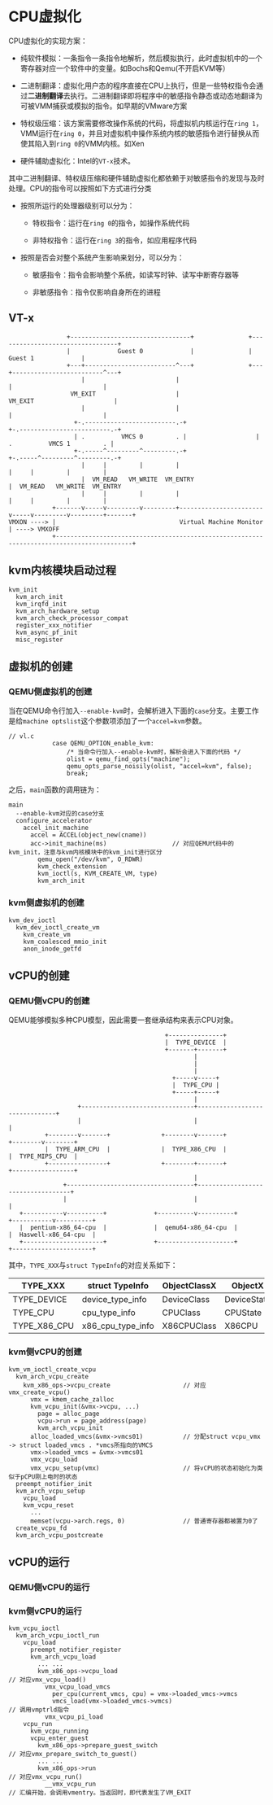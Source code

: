 # CPU虚拟化

CPU虚拟化的实现方案：

- 纯软件模拟：一条指令一条指令地解析，然后模拟执行，此时虚拟机中的一个寄存器对应一个软件中的变量。如Bochs和Qemu(不开启KVM等）

- 二进制翻译：虚拟化用户态的程序直接在CPU上执行，但是一些特权指令会通过**二进制翻译**去执行。二进制翻译即将程序中的敏感指令静态或动态地翻译为可被VMM捕获或模拟的指令。如早期的VMware方案

- 特权级压缩：该方案需要修改操作系统的代码，将虚拟机内核运行在`ring 1`，VMM运行在`ring 0`，并且对虚拟机中操作系统内核的敏感指令进行替换从而使其陷入到`ring 0`的VMM内核。如Xen

- 硬件辅助虚拟化：Intel的`VT-x`技术。

其中二进制翻译、特权级压缩和硬件辅助虚拟化都依赖于对敏感指令的发现与及时处理。CPU的指令可以按照如下方式进行分类

- 按照所运行的处理器级别可以分为：
  
  - 特权指令：运行在`ring 0`的指令，如操作系统代码
  
  - 非特权指令：运行在`ring 3`的指令，如应用程序代码

- 按照是否会对整个系统产生影响来划分，可以分为：
  
  - 敏感指令：指令会影响整个系统，如读写时钟、读写中断寄存器等
  
  - 非敏感指令：指令仅影响自身所在的进程

## VT-x

```
                +---------------------------------+               +---------------------------------+    
                |             Guest 0             |               |             Guest 1             |    
                +---+-------------------------^---+               +---+-------------------------^---+    
                    |                         |                       |                         |        
                 VM_EXIT                      |                    VM_EXIT                      |        
                    |                         |                       |                         |        
                  +-.-------------------------.-+                   +-.-------------------------.-+      
                  | .          VMCS 0         . |                   | .          VMCS 1         . |      
                  +-.-----^---------^---------.-+                   +-.-----^---------^---------.-+      
                    |     |         |         |                       |     |         |         |        
                    |  VM_READ   VM_WRITE  VM_ENTRY                   |  VM_READ   VM_WRITE  VM_ENTRY    
                    |     |         |         |                       |     |         |         | 
            +-------v-----v---------v---------+-----------------------v-----v---------v---------+-------+
VMXON ----> |                                  Virtual Machine Monitor                                  | ----> VMXOFF
            +-------------------------------------------------------------------------------------------+                  
```

## kvm内核模块启动过程

```
kvm_init
  kvm_arch_init
  kvm_irqfd_init
  kvm_arch_hardware_setup
  kvm_arch_check_processor_compat
  register_xxx_notifier
  kvm_async_pf_init
  misc_register
```

## 虚拟机的创建

### QEMU侧虚拟机的创建

当在QEMU命令行加入`--enable-kvm`时，会解析进入下面的`case`分支。主要工作是给`machine optslist`这个参数项添加了一个`accel=kvm`参数。

```
// vl.c
            case QEMU_OPTION_enable_kvm:
                /* 当命令行加入--enable-kvm时，解析会进入下面的代码 */
                olist = qemu_find_opts("machine");
                qemu_opts_parse_noisily(olist, "accel=kvm", false);
                break;
```

之后，`main`函数的调用链为：

```
main
  --enable-kvm对应的case分支
  configure_accelerator
    accel_init_machine
      accel = ACCEL(object_new(cname))
      acc->init_machine(ms)                  // 对应QEMU代码中的kvm_init，注意与kvm内核模块中的kvm_init进行区分
        qemu_open("/dev/kvm", O_RDWR)
        kvm_check_extension
        kvm_ioctl(s, KVM_CREATE_VM, type)
        kvm_arch_init
```

### kvm侧虚拟机的创建

```
kvm_dev_ioctl
  kvm_dev_ioctl_create_vm
    kvm_create_vm
    kvm_coalesced_mmio_init
    anon_inode_getfd
```

## vCPU的创建

### QEMU侧vCPU的创建

QEMU能够模拟多种CPU模型，因此需要一套继承结构来表示CPU对象。

```
                                           +---------------+
                                           |  TYPE_DEVICE  |
                                           +-------+-------+
                                                   |
                                                   |
                                                   |
                                             +-----v-----+
                                             |  TYPE_CPU |
                                             +-----+-----+
                                                   |
                   +-------------------------------+-------------------------------+
                   |                               |                               |
          +--------v-------+              +--------v-------+              +--------v--------+
          |  TYPE_ARM_CPU  |              |  TYPE_X86_CPU  |              |  TYPE_MIPS_CPU  |
          +----------------+              +--------+-------+              +-----------------+
                                                   |
               +-----------------------------------+-----------------------------------+
               |                                   |                                   |
   +-----------v----------+             +----------v----------+            +-----------v----------+
   |  pentium-x86_64-cpu  |             |  qemu64-x86_64-cpu  |            |  Haswell-x86_64-cpu  |
   +----------------------+             +---------------------+            +----------------------+
```

其中，`TYPE_XXX`与`struct TypeInfo`的对应关系如下：

| TYPE_XXX     | struct TypeInfo   | ObjectClassX | ObjectX     |
| ------------ | ----------------- | ------------ | ----------- |
| TYPE_DEVICE  | device_type_info  | DeviceClass  | DeviceState |
| TYPE_CPU     | cpu_type_info     | CPUClass     | CPUState    |
| TYPE_X86_CPU | x86_cpu_type_info | X86CPUClass  | X86CPU      |

### kvm侧vCPU的创建

```
kvm_vm_ioctl_create_vcpu
  kvm_arch_vcpu_create
    kvm_x86_ops->vcpu_create                    // 对应vmx_create_vcpu() 
      vmx = kmem_cache_zalloc
      kvm_vcpu_init(&vmx->vcpu, ...)
        page = alloc_page
        vcpu->run = page_address(page)
        kvm_arch_vcpu_init
      alloc_loaded_vmcs(&vmx->vmcs01)           // 分配struct vcpu_vmx -> struct loaded_vmcs . *vmcs所指向的VMCS
      vmx->loaded_vmcs = &vmx->vmcs01
      vmx_vcpu_load
      vmx_vcpu_setup(vmx)                       // 将vCPU的状态初始化为类似于pCPU刚上电时的状态
  preempt_notifier_init
  kvm_arch_vcpu_setup
    vcpu_load
    kvm_vcpu_reset
      ...
      memset(vcpu->arch.regs, 0)                // 普通寄存器都被置为0了
  create_vcpu_fd
  kvm_arch_vcpu_postcreate
```

## vCPU的运行

### QEMU侧vCPU的运行

### kvm侧vCPU的运行

```
kvm_vcpu_ioctl
  kvm_arch_vcpu_ioctl_run
    vcpu_load
      preempt_notifier_register
      kvm_arch_vcpu_load
        ... ...
        kvm_x86_ops->vcpu_load                                          // 对应vmx_vcpu_load()
          vmx_vcpu_load_vmcs
            per_cpu(current_vmcs, cpu) = vmx->loaded_vmcs->vmcs
            vmcs_load(vmx->loaded_vmcs->vmcs)                           // 调用vmptrld指令
          vmx_vcpu_pi_load
    vcpu_run
      kvm_vcpu_running
      vcpu_enter_guest
        kvm_x86_ops->prepare_guest_switch                               // 对应vmx_prepare_switch_to_guest()
        ... ...
        kvm_x86_ops->run                                                // 对应vmx_vcpu_run()
          __vmx_vcpu_run                                                // 汇编开始，会调用vmentry。当返回时，即代表发生了VM_EXIT
```

